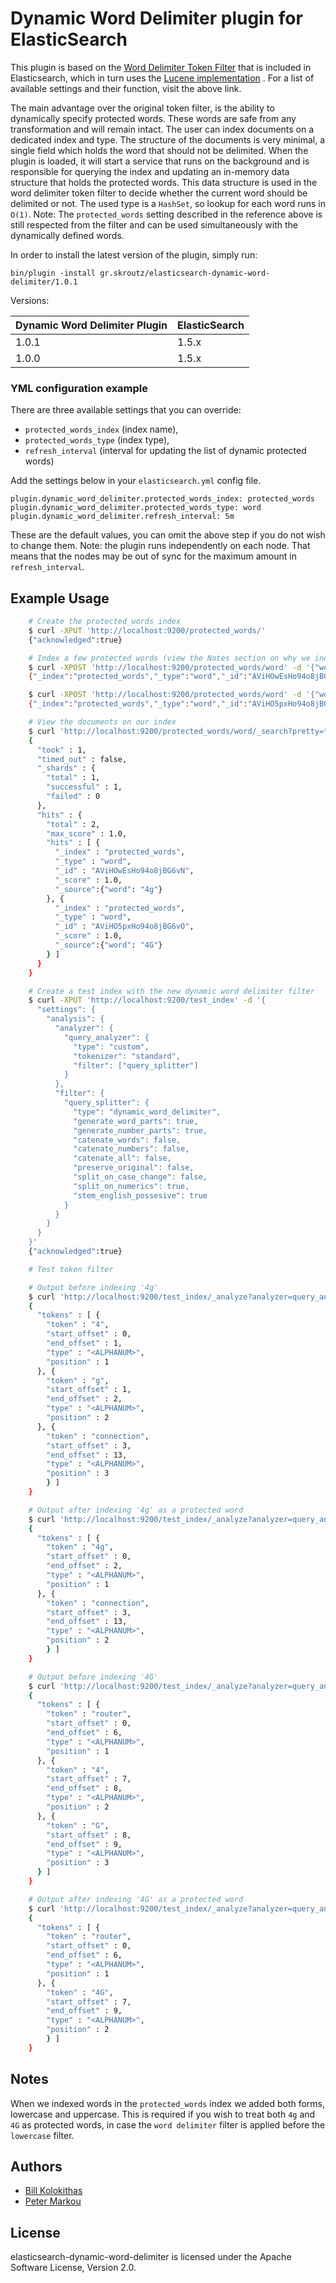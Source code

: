 Dynamic Word Delimiter plugin for ElasticSearch
==============================================

This plugin is based on the
[Word Delimiter Token Filter](https://github.com/elastic/elasticsearch/blob/v1.5.2/docs/reference/analysis/tokenfilters/word-delimiter-tokenfilter.asciidoc)
that is included in Elasticsearch, which in turn uses the [Lucene implementation](https://lucene.apache.org/core/4_10_4/analyzers-common/org/apache/lucene/analysis/miscellaneous/WordDelimiterFilter.html)
. For a list of available settings and their function, visit the above link.

The main advantage over the original token filter, is the ability to dynamically
specify protected words. These words are safe from any transformation and will
remain intact. The user can index documents on a dedicated index and type. The
structure of the documents is very minimal, a single field which holds the word
that should not be delimited. When the plugin is loaded, it will start a service
that runs on the background and is responsible for querying the index and
updating an in-memory data structure that holds the protected words. This data
structure is used in the word delimiter token filter to decide whether the
current word should be delimited or not. The used type is a `HashSet`, so lookup
for each word runs in `O(1)`.
Note: The `protected_words` setting described in the reference above is still
respected from the filter and can be used simultaneously with the dynamically
defined words.

In order to install the latest version of the plugin, simply run:

    bin/plugin -install gr.skroutz/elasticsearch-dynamic-word-delimiter/1.0.1

Versions:

Dynamic Word Delimiter Plugin | ElasticSearch
------------------------------|------------------
1.0.1                         | 1.5.x
1.0.0                         | 1.5.x

### YML configuration example

There are three available settings that you can override:

- `protected_words_index` (index name),
- `protected_words_type` (index type),
- `refresh_interval` (interval for updating the list of dynamic protected words)

Add the settings below in your `elasticsearch.yml` config file.

    plugin.dynamic_word_delimiter.protected_words_index: protected_words
    plugin.dynamic_word_delimiter.protected_words_type: word
    plugin.dynamic_word_delimiter.refresh_interval: 5m

These are the default values, you can omit the above step if you do not wish to
change them.
Note: the plugin runs independently on each node. That means that the nodes may
be out of sync for the maximum amount in `refresh_interval`.

Example Usage
-------------
```bash
    # Create the protected_words index
    $ curl -XPUT 'http://localhost:9200/protected_words/'
    {"acknowledged":true}

    # Index a few protected words (view the Notes section on why we index both lowercase/uppercase form)
    $ curl -XPOST 'http://localhost:9200/protected_words/word' -d '{"word": "4g"}'
    {"_index":"protected_words","_type":"word","_id":"AViHOwEsHo94o8jBG6vN","_version":1,"created":true}

    $ curl -XPOST 'http://localhost:9200/protected_words/word' -d '{"word": "4G"}'
    {"_index":"protected_words","_type":"word","_id":"AViHO5pxHo94o8jBG6vO","_version":1,"created":true}

    # View the documents on our index
    $ curl 'http://localhost:9200/protected_words/word/_search?pretty=true' -d '{"query": {"match_all": {}}}'
    {
      "took" : 1,
      "timed_out" : false,
      "_shards" : {
        "total" : 1,
        "successful" : 1,
        "failed" : 0
      },
      "hits" : {
        "total" : 2,
        "max_score" : 1.0,
        "hits" : [ {
          "_index" : "protected_words",
          "_type" : "word",
          "_id" : "AViHOwEsHo94o8jBG6vN",
          "_score" : 1.0,
          "_source":{"word": "4g"}
        }, {
          "_index" : "protected_words",
          "_type" : "word",
          "_id" : "AViHO5pxHo94o8jBG6vO",
          "_score" : 1.0,
          "_source":{"word": "4G"}
        } ]
      }
    }

    # Create a test index with the new dynamic word delimiter filter
    $ curl -XPUT 'http://localhost:9200/test_index' -d '{
      "settings": {
        "analysis": {
          "analyzer": {
            "query_analyzer": {
              "type": "custom",
              "tokenizer": "standard",
              "filter": ["query_splitter"]
            }
          },
          "filter": {
            "query_splitter": {
              "type": "dynamic_word_delimiter",
              "generate_word_parts": true,
              "generate_number_parts": true,
              "catenate_words": false,
              "catenate_numbers": false,
              "catenate_all": false,
              "preserve_original": false,
              "split_on_case_change": false,
              "split_on_numerics": true,
              "stem_english_possesive": true
            }
          }
        }
      }
    }'
    {"acknowledged":true}

    # Test token filter

    # Output before indexing '4g'
    $ curl 'http://localhost:9200/test_index/_analyze?analyzer=query_analyzer&pretty=true' -d '4g connection'
    {
      "tokens" : [ {
        "token" : "4",
        "start_offset" : 0,
        "end_offset" : 1,
        "type" : "<ALPHANUM>",
        "position" : 1
      }, {
        "token" : "g",
        "start_offset" : 1,
        "end_offset" : 2,
        "type" : "<ALPHANUM>",
        "position" : 2
      }, {
        "token" : "connection",
        "start_offset" : 3,
        "end_offset" : 13,
        "type" : "<ALPHANUM>",
        "position" : 3
        } ]
    }

    # Output after indexing '4g' as a protected word
    $ curl 'http://localhost:9200/test_index/_analyze?analyzer=query_analyzer&pretty=true' -d '4g connection'
    {
      "tokens" : [ {
        "token" : "4g",
        "start_offset" : 0,
        "end_offset" : 2,
        "type" : "<ALPHANUM>",
        "position" : 1
      }, {
        "token" : "connection",
        "start_offset" : 3,
        "end_offset" : 13,
        "type" : "<ALPHANUM>",
        "position" : 2
        } ]
    }

    # Output before indexing '4G'
    $ curl 'http://localhost:9200/test_index/_analyze?analyzer=query_analyzer&pretty=true' -d 'router 4G'
    {
      "tokens" : [ {
        "token" : "router",
        "start_offset" : 0,
        "end_offset" : 6,
        "type" : "<ALPHANUM>",
        "position" : 1
      }, {
        "token" : "4",
        "start_offset" : 7,
        "end_offset" : 8,
        "type" : "<ALPHANUM>",
        "position" : 2
      }, {
        "token" : "G",
        "start_offset" : 8,
        "end_offset" : 9,
        "type" : "<ALPHANUM>",
        "position" : 3
      } ]
    }

    # Output after indexing '4G' as a protected word
    $ curl 'http://localhost:9200/test_index/_analyze?analyzer=query_analyzer&pretty=true' -d 'router 4G'
    {
      "tokens" : [ {
        "token" : "router",
        "start_offset" : 0,
        "end_offset" : 6,
        "type" : "<ALPHANUM>",
        "position" : 1
      }, {
        "token" : "4G",
        "start_offset" : 7,
        "end_offset" : 9,
        "type" : "<ALPHANUM>",
        "position" : 2
        } ]
    }
```

Notes
-----
When we indexed words in the `protected_words` index we added both
forms, lowercase and uppercase. This is required if you wish to treat both
`4g` and `4G` as protected words, in case the `word delimiter` filter is applied
before the `lowercase` filter.

## Authors

* [Bill Kolokithas](https://github.com/freestyl3r)
* [Peter Markou](https://github.com/m-Peter)

## License

elasticsearch-dynamic-word-delimiter is licensed under the Apache Software License, Version 2.0.

